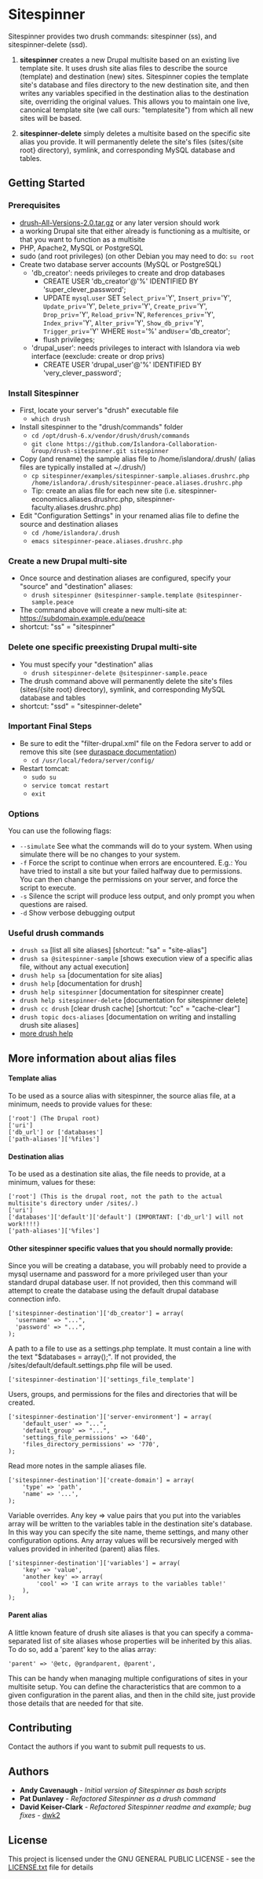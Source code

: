 # Sitespinner

Sitespinner provides two drush commands: sitespinner (ss), and sitespinner-delete (ssd).

1. **sitespinner** creates a new Drupal multisite based on an existing live template site.
It uses drush site alias files to describe the source (template) and destination (new) sites.
Sitespinner copies the template site's database and files directory to the new destination site, and then writes any variables specified in the destination alias to the destination site, overriding the original values. This allows you to maintain one live, canonical template site (we call ours: "templatesite") from which all new sites will be based.

2. **sitespinner-delete** simply deletes a multisite based on the specific site alias you provide. It will permanently delete the site's files (sites/{site root} directory), symlink, and corresponding MySQL database and tables.

## Getting Started

### Prerequisites

* [drush-All-Versions-2.0.tar.gz](http://ftp.drupal.org/files/projects/drush-All-Versions-2.0.tar.gz) or any later version should work
* a working Drupal site that either already is functioning as a multisite, or that you want to function as a multisite
* PHP, Apache2, MySQL or PostgreSQL
* sudo (and root privileges) (on other Debian you may need to do: ```su root```
* Create two database server accounts (MySQL or PostgreSQL)
  * 'db_creator': needs privileges to create and drop databases
    * CREATE USER 'db_creator'@'%' IDENTIFIED BY 'super_clever_password';
    * UPDATE `mysql`.`user` SET `Select_priv`='Y', `Insert_priv`='Y', `Update_priv`='Y', `Delete_priv`='Y', `Create_priv`='Y', `Drop_priv`='Y', `Reload_priv`='N', `References_priv`='Y', `Index_priv`='Y', `Alter_priv`='Y', `Show_db_priv`='Y', `Trigger_priv`='Y' WHERE `Host`='%' and`User`='db_creator';
    * flush privileges;
  * 'drupal_user': needs privileges to interact with Islandora via web interface (eexclude: create or drop privs)
    * CREATE USER 'drupal_user'@'%' IDENTIFIED BY 'very_clever_password';

### Install Sitespinner

* First, locate your server's "drush" executable file
  * ```which drush```
* Install sitespinner to the "drush/commands" folder
  * ```cd /opt/drush-6.x/vendor/drush/drush/commands```
  * ```git clone https://github.com/Islandora-Collaboration-Group/drush-sitespinner.git sitespinner```
* Copy (and rename) the sample alias file to /home/islandora/.drush/ (alias files are typically installed at ~/.drush/)
  * ```cp sitespinner/examples/sitespinner-sample.aliases.drushrc.php /home/islandora/.drush/sitespinner-peace.aliases.drushrc.php```
  * Tip: create an alias file for each new site (i.e. sitespinner-economics.aliases.drushrc.php, sitespinner-faculty.aliases.drushrc.php)
* Edit "Configuration Settings" in your renamed alias file to define the source and destination aliases
  * ```cd /home/islandora/.drush```
  * ```emacs sitespinner-peace.aliases.drushrc.php```

### Create a new Drupal multi-site
* Once source and destination aliases are configured, specify your "source" and "destination" aliases:
  * ```drush sitespinner @sitespinner-sample.template @sitespinner-sample.peace```
* The command above will create a new multi-site at: https://subdomain.example.edu/peace
* shortcut: "ss" = "sitespinner"

### Delete one specific preexisting Drupal multi-site

* You must specify your "destination" alias
  * ```drush sitespinner-delete @sitespinner-sample.peace```
* The drush command above will permanently delete the site's files (sites/{site root} directory), symlink, and corresponding MySQL database and tables
* shortcut: "ssd" = "sitespinner-delete"

### Important Final Steps

* Be sure to edit the "filter-drupal.xml" file on the Fedora server to add or remove this site (see [duraspace documentation](https://wiki.duraspace.org/pages/viewpage.action?pageId=69833569))
  * ```cd /usr/local/fedora/server/config/```
* Restart tomcat:
  * ```sudo su```
  * ```service tomcat restart```
  * ```exit```

### Options

You can use the following flags:
* ```--simulate``` See what the commands will do to your system. When using simulate there will be no changes to your system.
* ```-f``` Force the script to continue when errors are encountered. E.g.: You have tried to install a site but your failed halfway due to permissions. You can then change the permissions on your server, and force the script to execute.
* ```-s``` Silence the script will produce less output, and only prompt you when questions are raised.
* ```-d``` Show verbose debugging output

### Useful drush commands

* ```drush sa```                          [list all site aliases] [shortcut: "sa" = "site-alias"]
* ```drush sa @sitespinner-sample```      [shows execution view of a specific alias file, without any actual execution]
* ```drush help sa```                     [documentation for site alias]
* ```drush help```                        [documentation for drush]
* ```drush help sitespinner```            [documentation for sitespinner create]
* ```drush help sitespinner-delete```     [documentation for sitespinner delete]
* ```drush cc drush```                    [clear drush cache] [shortcut: "cc" = "cache-clear"]
* ```drush topic docs-aliases```          [documentation on writing and installing drush site aliases]
* [more drush help](https://github.com/drush-ops/drush/blob/master/examples/example.aliases.drushrc.php)

## More information about alias files

#### Template alias

To be used as a source alias with sitespinner, the source alias file, at a minimum, needs to provide values for these:

    ['root'] (The Drupal root)
    ['uri']
    ['db_url'] or ['databases']
    ['path-aliases']['%files']

#### Destination alias
To be used as a destination site alias, the file needs to provide, at a minimum, values for these:

    ['root'] (This is the drupal root, not the path to the actual multisite's directory under /sites/.)
    ['uri']
    ['databases']['default']['default'] (IMPORTANT: ['db_url'] will not work!!!!)
    ['path-aliases']['%files']

#### Other sitespinner specific values that you should normally provide:

Since you will be creating a database, you will probably need to provide a mysql username and password for a more privileged user than your standard drupal database user. If not provided, then this command will attempt to create the database using the default drupal database connection info.

    ['sitespinner-destination']['db_creator'] = array(
      'username' => "...",
      'password' => "...",
    );

A path to a file to use as a settings.php template. It must contain a line with the text  "$databases = array();". If not provided, the /sites/default/default.settings.php file will be used.

    ['sitespinner-destination']['settings_file_template']

Users, groups, and permissions for the files and directories that will be created.

    ['sitespinner-destination']['server-environment'] = array(
        'default_user' => "...",
        'default_group' => "...",
        'settings_file_permissions' => '640',
        'files_directory_permissions' => '770',
    );

Read more notes in the sample aliases file.

    ['sitespinner-destination']['create-domain'] = array(
        'type' => 'path',
        'name' => '...',
    );

Variable overrides. Any key => value pairs that you put into the variables array will be written to the variables table in the destination site's database. In this way you can specify the site name, theme settings, and many other configuration options. Any array values will be recursively merged with values provided in inherited (parent) alias files.

    ['sitespinner-destination']['variables'] = array(
        'key' => 'value',
        'another key' => array(
            'cool' => 'I can write arrays to the variables table!'
        ),
    );

#### Parent alias
A little known feature of drush site aliases is that you can specify a comma-separated list of site aliases whose properties will be inherited by this alias. To do so, add a 'parent' key to the alias array:

    'parent' => '@etc, @grandparent, @parent',

This can be handy when managing multiple configurations of sites in your multisite setup. You can define the characteristics that are common to a given configuration in the parent alias, and then in the child site, just provide those details that are needed for that site.


## Contributing

Contact the authors if you want to submit pull requests to us.

## Authors

* **Andy Cavenaugh** - *Initial version of Sitespinner as bash scripts*
* **Pat Dunlavey** - *Refactored Sitespinner as a drush command*
* **David Keiser-Clark** - *Refactored Sitespinner readme and example; bug fixes* - [dwk2](https://github.com/dwk2)

## License

This project is licensed under the GNU GENERAL PUBLIC LICENSE - see the [LICENSE.txt](LICENSE.txt) file for details

